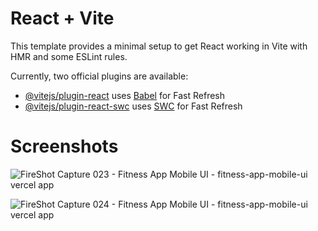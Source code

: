 # React + Vite

This template provides a minimal setup to get React working in Vite with HMR and some ESLint rules.

Currently, two official plugins are available:

- [@vitejs/plugin-react](https://github.com/vitejs/vite-plugin-react/blob/main/packages/plugin-react/README.md) uses [Babel](https://babeljs.io/) for Fast Refresh
- [@vitejs/plugin-react-swc](https://github.com/vitejs/vite-plugin-react-swc) uses [SWC](https://swc.rs/) for Fast Refresh

# Screenshots
![FireShot Capture 023 - Fitness App Mobile UI - fitness-app-mobile-ui vercel app](https://github.com/anwinj/anwinj/assets/42896100/62246850-d4a5-423e-9f35-652b1e187cbd)

![FireShot Capture 024 - Fitness App Mobile UI - fitness-app-mobile-ui vercel app](https://github.com/anwinj/anwinj/assets/42896100/bbd91b28-e4da-4e7f-a73a-7fd6cf8ee520)

